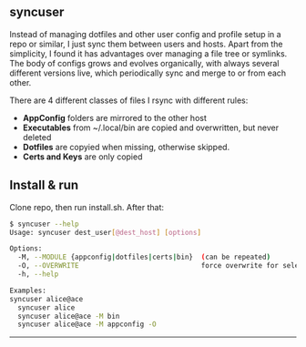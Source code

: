 ## syncuser
Instead of managing dotfiles and other user config and profile setup in a repo or similar, I just sync them between users and hosts. Apart from the simplicity, I found it has advantages over managing a file tree or symlinks. The body of configs grows and evolves organically, with always several different versions live, which periodically sync and merge to or from each other.

There are 4 different classes of files I rsync with different rules:
- **AppConfig** folders are mirrored to the other host
- **Executables** from ~/.local/bin are copied and overwritten, but never deleted
- **Dotfiles** are copyied when missing, otherwise skipped.
- **Certs and Keys** are only copied 

## Install & run
Clone repo, then run install.sh. After that:

```bash
$ syncuser --help
Usage: syncuser dest_user[@dest_host] [options]

Options:
  -M, --MODULE {appconfig|dotfiles|certs|bin}  (can be repeated)
  -O, --OVERWRITE                              force overwrite for selected modules
  -h, --help

Examples:
syncuser alice@ace
  syncuser alice
  syncuser alice@ace -M bin
  syncuser alice@ace -M appconfig -O
```
---
